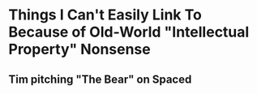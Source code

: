 # Things I Can't Easily Link To Because of Old-World "Intellectual Property" Nonsense

## Tim pitching "The Bear" on Spaced

